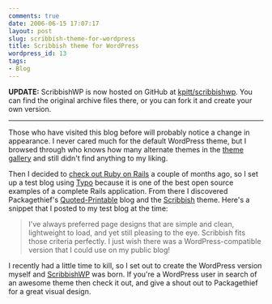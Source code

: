 ```yaml
---
comments: true
date: 2006-06-15 17:07:17
layout: post
slug: scribbish-theme-for-wordpress
title: Scribbish theme for WordPress
wordpress_id: 13
tags:
- Blog
---
```


**UPDATE:** ScribbishWP is now hosted on GitHub at [kpitt/scribbishwp](https://github.com/kpitt/scribbishwp).  You can find the original archive files there, or you can fork it and create your own version.

---

Those who have visited this blog before will probably notice a change in appearance. I never cared much for the default WordPress theme, but I browsed through who knows how many alternate themes in the [theme gallery](http://wordpress.org/extend/themes/) and still didn't find anything to my liking.

Then I decided to [check out Ruby on Rails](/geekblog/2006/04/12/first-time-riding-the-rails/) a couple of months ago, so I set up a test blog using [Typo](http://typosphere.org/) because it is one of the best open source examples of a complete Rails application. From there I discovered Packagethief's [Quoted-Printable](http://quotedprintable.com/) blog and the [Scribbish](http://quotedprintable.com/pages/scribbish) theme. Here's a snippet that I posted to my test blog at the time:

> I've always preferred page designs that are simple and clean, lightweight to load, and yet still pleasing to the eye. Scribbish fits those criteria perfectly. I just wish there was a WordPress-compatible version that I could use on my public blog!

I recently had a little time to kill, so I set out to create the WordPress version myself and [ScribbishWP](/geekblog/scribbishwp) was born. If you're a WordPress user in search of an awesome theme then check it out, and give a shout out to Packagethief for a great visual design.
